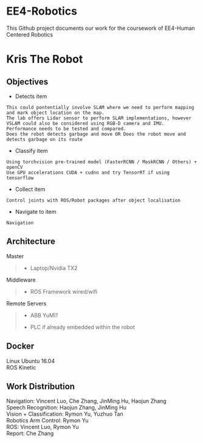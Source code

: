 # EE4-Robotics
This Github project documents our work for the coursework of EE4-Human Centered Robotics 

# Kris The Robot 
## Objectives
* Detects item </n>
```shell
This could pontentially involve SLAM where we need to perform mapping and mark object location on the map.
The lab offers Lidar sensor to perform SLAM implementations, however VSLAM could also be considered using RGB-D camera and IMU.
Performance needs to be tested and compared.
Does the robot detects garbage and move OR Does the robot move and detects garbage on its route

```
* Classify item </n>
```shell
Using torchvision pre-trained model (FasterRCNN / MaskRCNN / Others) + openCV
Use GPU accelerations CUDA + cudnn and try TensorRT if using tensorflow
```
* Collect item </n>
```shell
Control joints with ROS/Robot packages after object localisation
```

* Navigate to item </n>
```shell
Navigation 
```

## Architecture
Master
> * Laptop/Nvidia TX2

Middleware
> * ROS Framework wired/wifi

Remote Servers
> * ABB YuMi?
>
> * PLC if already embedded within the robot

## Docker
Linux Ubuntu 16.04 <br>
ROS Kinetic <br>


## Work Distribution
Navigation: Vincent Luo, Che Zhang, JinMing Hu, Haojun Zhang <br>
Speech Recognition: Haojun Zhang, JinMing Hu <br>
Vision + Classification: Rymon Yu, Yuzhuo Tan <br>
Robotics Arm Control: Rymon Yu  <br>
ROS: Vincent Luo, Rymon Yu  <br>
Report: Che Zhang  <br>
